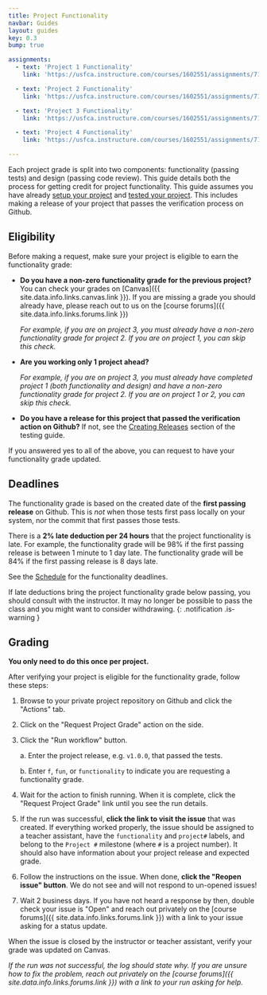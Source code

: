 ```yaml
---
title: Project Functionality
navbar: Guides
layout: guides
key: 0.3
bump: true

assignments:
  - text: 'Project 1 Functionality'
    link: 'https://usfca.instructure.com/courses/1602551/assignments/7118291'

  - text: 'Project 2 Functionality'
    link: 'https://usfca.instructure.com/courses/1602551/assignments/7118292'

  - text: 'Project 3 Functionality'
    link: 'https://usfca.instructure.com/courses/1602551/assignments/7118293'

  - text: 'Project 4 Functionality'
    link: 'https://usfca.instructure.com/courses/1602551/assignments/7118294'

---
```


Each project grade is split into two components: functionality (passing tests) and design (passing code review). This guide details both the process for getting credit for project functionality. This guide assumes you have already [setup your project](setup.html) and [tested your project](testing.html). This includes making a release of your project that passes the verification process on Github.

## Eligibility

Before making a request, make sure your project is eligible to earn the functionality grade:

  - **Do you have a non-zero functionality grade for the previous project?** You can check your grades on [Canvas]({{ site.data.info.links.canvas.link }}). If you are missing a grade you should already have, please reach out to us on the [course forums]({{ site.data.info.links.forums.link }})

      *For example, if you are on project 3, you must already have a non-zero functionality grade for project 2. If you are on project 1, you can skip this check.*

  - **Are you working only 1 project ahead?**

      *For example, if you are on project 3, you must already have completed project 1 (both functionality and design) and have a non-zero functionality grade for project 2. If you are on project 1 or 2, you can skip this check.*

  - **Do you have a release for this project that passed the verification action on Github?** If not, see the [Creating Releases](testing.html#creating-releases) section of the testing guide.

If you answered yes to all of the above, you can request to have your functionality grade updated.

## Deadlines

The functionality grade is based on the created date of the **first passing release** on Github. This is *not* when those tests first pass locally on your system, nor the commit that first passes those tests.

There is a **2% late deduction per 24 hours** that the project functionality is late. For example, the functionality grade will be 98% if the first passing release is between 1 minute to 1 day late. The functionality grade will be 84% if the first passing release is 8 days late.

See the [Schedule](schedule.html) for the functionality deadlines.

<i class="fas fa-exclamation-triangle"></i> If late deductions bring the project functionality grade below passing, you should consult with the instructor. It may no longer be possible to pass the class and you might want to consider withdrawing.
{: .notification .is-warning }


## Grading

**You only need to do this once per project.**

After verifying your project is eligible for the functionality grade, follow these steps:

  1. Browse to your private project repository on Github and click the "Actions" tab.

  2. Click on the "Request Project Grade" action on the side.

  3. Click the "Run workflow" button.

      a. Enter the project release, e.g. `v1.0.0`, that passed the tests.

      b. Enter `f`, `fun`, or `functionality` to indicate you are requesting a functionality grade.

  4. Wait for the action to finish running. When it is complete, click the "Request Project Grade" link until you see the run details.

  5. If the run was successful, **click the link to visit the issue** that was created. If everything worked properly, the issue should be assigned to a teacher assistant, have the `functionality` and `project#` labels, and belong to the `Project #` milestone (where `#` is a project number). It should also have information about your project release and expected grade.

  6. Follow the instructions on the issue. When done, **click the "Reopen issue" button**. We do not see and will not respond to un-opened issues!

  7. Wait 2 business days. If you have not heard a response by then, double check your issue is "Open" and reach out privately on the [course forums]({{ site.data.info.links.forums.link }}) with a link to your issue asking for a status update.

When the issue is closed by the instructor or teacher assistant, verify your grade was updated on Canvas.

*If the run was not successful, the log should state why. If you are unsure how to fix the problem, reach out privately on the [course forums]({{ site.data.info.links.forums.link }}) with a link to your run asking for help.*
